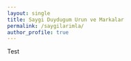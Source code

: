 ```yaml
---
layout: single
title: Saygi Duydugum Urun ve Markalar
permalink: /saygilarimla/
author_profile: true
---
```


Test
